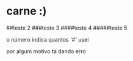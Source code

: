 # carne :)
##teste 2
###teste 3
####teste 4
#####teste 5

o número indica quantos '#' usei

por algum motivo ta dando erro 

